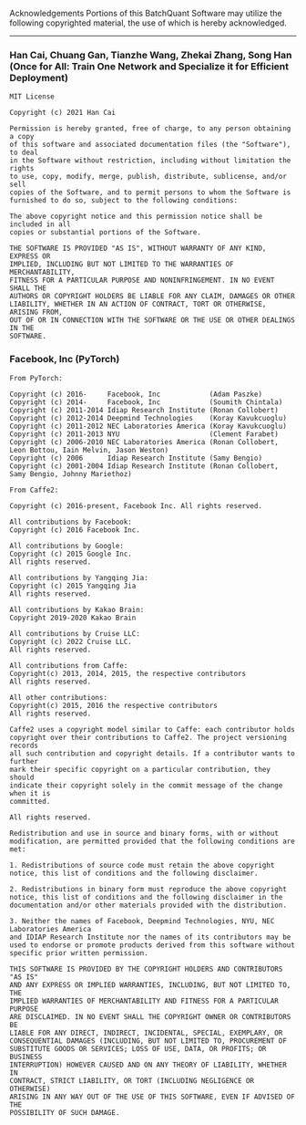 Acknowledgements
Portions of this BatchQuant Software may utilize the following copyrighted 
material, the use of which is hereby acknowledged.

_____________________
### Han Cai, Chuang Gan, Tianzhe Wang, Zhekai Zhang, Song Han (Once for All: Train One Network and Specialize it for Efficient Deployment)
    MIT License

    Copyright (c) 2021 Han Cai

    Permission is hereby granted, free of charge, to any person obtaining a copy
    of this software and associated documentation files (the "Software"), to deal
    in the Software without restriction, including without limitation the rights
    to use, copy, modify, merge, publish, distribute, sublicense, and/or sell
    copies of the Software, and to permit persons to whom the Software is
    furnished to do so, subject to the following conditions:

    The above copyright notice and this permission notice shall be included in all
    copies or substantial portions of the Software.

    THE SOFTWARE IS PROVIDED "AS IS", WITHOUT WARRANTY OF ANY KIND, EXPRESS OR
    IMPLIED, INCLUDING BUT NOT LIMITED TO THE WARRANTIES OF MERCHANTABILITY,
    FITNESS FOR A PARTICULAR PURPOSE AND NONINFRINGEMENT. IN NO EVENT SHALL THE
    AUTHORS OR COPYRIGHT HOLDERS BE LIABLE FOR ANY CLAIM, DAMAGES OR OTHER
    LIABILITY, WHETHER IN AN ACTION OF CONTRACT, TORT OR OTHERWISE, ARISING FROM,
    OUT OF OR IN CONNECTION WITH THE SOFTWARE OR THE USE OR OTHER DEALINGS IN THE
    SOFTWARE.

### Facebook, Inc (PyTorch)
    From PyTorch:

    Copyright (c) 2016-     Facebook, Inc            (Adam Paszke)
    Copyright (c) 2014-     Facebook, Inc            (Soumith Chintala)
    Copyright (c) 2011-2014 Idiap Research Institute (Ronan Collobert)
    Copyright (c) 2012-2014 Deepmind Technologies    (Koray Kavukcuoglu)
    Copyright (c) 2011-2012 NEC Laboratories America (Koray Kavukcuoglu)
    Copyright (c) 2011-2013 NYU                      (Clement Farabet)
    Copyright (c) 2006-2010 NEC Laboratories America (Ronan Collobert, Leon Bottou, Iain Melvin, Jason Weston)
    Copyright (c) 2006      Idiap Research Institute (Samy Bengio)
    Copyright (c) 2001-2004 Idiap Research Institute (Ronan Collobert, Samy Bengio, Johnny Mariethoz)

    From Caffe2:

    Copyright (c) 2016-present, Facebook Inc. All rights reserved.

    All contributions by Facebook:
    Copyright (c) 2016 Facebook Inc.

    All contributions by Google:
    Copyright (c) 2015 Google Inc.
    All rights reserved.

    All contributions by Yangqing Jia:
    Copyright (c) 2015 Yangqing Jia
    All rights reserved.

    All contributions by Kakao Brain:
    Copyright 2019-2020 Kakao Brain

    All contributions by Cruise LLC:
    Copyright (c) 2022 Cruise LLC.
    All rights reserved.

    All contributions from Caffe:
    Copyright(c) 2013, 2014, 2015, the respective contributors
    All rights reserved.

    All other contributions:
    Copyright(c) 2015, 2016 the respective contributors
    All rights reserved.

    Caffe2 uses a copyright model similar to Caffe: each contributor holds
    copyright over their contributions to Caffe2. The project versioning records
    all such contribution and copyright details. If a contributor wants to further
    mark their specific copyright on a particular contribution, they should
    indicate their copyright solely in the commit message of the change when it is
    committed.

    All rights reserved.

    Redistribution and use in source and binary forms, with or without
    modification, are permitted provided that the following conditions are met:

    1. Redistributions of source code must retain the above copyright
    notice, this list of conditions and the following disclaimer.

    2. Redistributions in binary form must reproduce the above copyright
    notice, this list of conditions and the following disclaimer in the
    documentation and/or other materials provided with the distribution.

    3. Neither the names of Facebook, Deepmind Technologies, NYU, NEC Laboratories America
    and IDIAP Research Institute nor the names of its contributors may be
    used to endorse or promote products derived from this software without
    specific prior written permission.

    THIS SOFTWARE IS PROVIDED BY THE COPYRIGHT HOLDERS AND CONTRIBUTORS "AS IS"
    AND ANY EXPRESS OR IMPLIED WARRANTIES, INCLUDING, BUT NOT LIMITED TO, THE
    IMPLIED WARRANTIES OF MERCHANTABILITY AND FITNESS FOR A PARTICULAR PURPOSE
    ARE DISCLAIMED. IN NO EVENT SHALL THE COPYRIGHT OWNER OR CONTRIBUTORS BE
    LIABLE FOR ANY DIRECT, INDIRECT, INCIDENTAL, SPECIAL, EXEMPLARY, OR
    CONSEQUENTIAL DAMAGES (INCLUDING, BUT NOT LIMITED TO, PROCUREMENT OF
    SUBSTITUTE GOODS OR SERVICES; LOSS OF USE, DATA, OR PROFITS; OR BUSINESS
    INTERRUPTION) HOWEVER CAUSED AND ON ANY THEORY OF LIABILITY, WHETHER IN
    CONTRACT, STRICT LIABILITY, OR TORT (INCLUDING NEGLIGENCE OR OTHERWISE)
    ARISING IN ANY WAY OUT OF THE USE OF THIS SOFTWARE, EVEN IF ADVISED OF THE
    POSSIBILITY OF SUCH DAMAGE.
